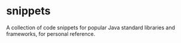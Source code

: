 # snippets

A collection of code snippets for popular Java standard libraries and frameworks, for personal reference. 
